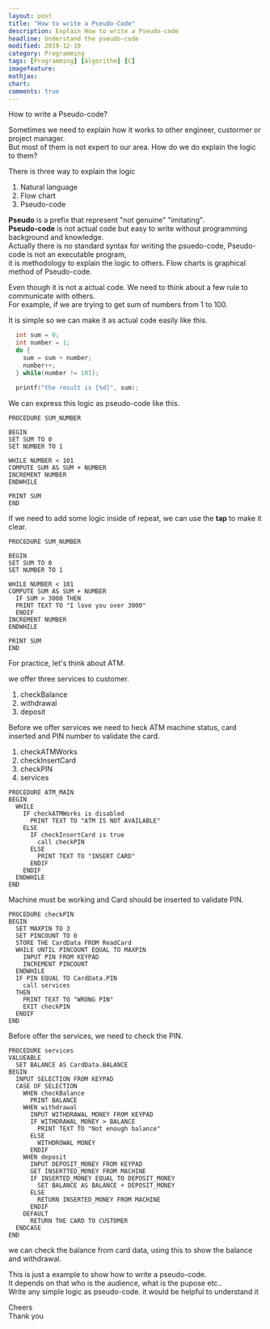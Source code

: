 ```yaml
---
layout: post
title: "How to write a Pseudo-Code"
description: Explain How to write a Pseudo-code
headline: Understand the pseudo-code
modified: 2019-12-10
category: Programming
tags: [Programming] [Algorithm] [C]
imagefeature:
mathjax:
chart:
comments: true
---
```

How to write a Pseudo-code?<br>

Sometimes we need to explain how it works to other engineer, custormer or project manager. <br>
But most of them is not expert to our area. How do we do explain the logic to them?<br>

There is three way to explain the logic<br>

1. Natural language<br>
2. Flow chart<br>
3. Pseudo-code<br>

**Pseudo** is a prefix that represent "not genuine" "imitating".<br>
**Pseudo-code** is not actual code but easy to write without programming background and knowledge.<br>
Actually there is no standard syntax for writing the psuedo-code, Pseudo-code is not an executable program,<br>
it is methodology to explain the logic to others. Flow charts is graphical method of Pseudo-code.<br>

Even though it is not a actual code. We need to think about a few rule to communicate with others.<br>
For example, if we are trying to get sum of numbers from 1 to 100.<br>

It is simple so we can make it as actual code easily like this.<br>

```c
  int sum = 0;
  int number = 1;
  do {
    sum = sum + number;
    number++;
  } while(number != 101);

  printf("the result is [%d]", sum);
```
We can express this logic as pseudo-code like this.<br>

```
PROCEDURE SUM_NUMBER

BEGIN
SET SUM TO 0
SET NUMBER TO 1

WHILE NUMBER < 101
COMPUTE SUM AS SUM + NUMBER
INCREMENT NUMBER
ENDWHILE

PRINT SUM
END
```

If we need to add some logic inside of repeat, we can use the **tap** to make it clear.<br>

```
PROCEDURE SUM_NUMBER

BEGIN
SET SUM TO 0
SET NUMBER TO 1

WHILE NUMBER < 101
COMPUTE SUM AS SUM + NUMBER
  IF SUM > 3000 THEN
  PRINT TEXT TO "I love you over 3000"
  ENDIF
INCREMENT NUMBER
ENDWHILE

PRINT SUM
END
```

For practice, let's think about ATM. <br>

we offer three services to customer. <br>

1. checkBalance<br>
2. withdrawal<br>
3. deposit<br>

Before we offer services we need to heck ATM machine status, card inserted and PIN number to validate the card.<br>

1. checkATMWorks<br>
2. checkInsertCard<br>
3. checkPIN<br>
4. services<br>

```
PROCEDURE ATM_MAIN
BEGIN
  WHILE
    IF checkATMWorks is disabled
      PRINT TEXT TO "ATM IS NOT AVAILABLE"
    ELSE
      IF checkInsertCard is true
        call checkPIN
      ELSE
        PRINT TEXT TO "INSERT CARD"
      ENDIF
    ENDIF
  ENDWHILE
END
```

Machine must be working and Card should be inserted to validate PIN.<br>

```
PROCEDURE checkPIN
BEGIN
  SET MAXPIN TO 3
  SET PINCOUNT TO 0
  STORE THE CardData FROM ReadCard
  WHILE UNTIL PINCOUNT EQUAL TO MAXPIN
    INPUT PIN FROM KEYPAD
    INCREMENT PINCOUNT
  ENDWHILE
  IF PIN EQUAL TO CardData.PIN
    call services
  THEN
    PRINT TEXT TO "WRONG PIN"
    EXIT checkPIN
  ENDIF
END
```

Before offer the services, we need to check the PIN.<br>

```
PROCEDURE services
VALUEABLE
  SET BALANCE AS CardData.BALANCE
BEGIN
  INPUT SELECTION FROM KEYPAD
  CASE OF SELECTION
    WHEN checkBalance
      PRINT BALANCE
    WHEN withdrawal
      INPUT WITHDRAWAL_MONEY FROM KEYPAD
      IF WITHDRAWAL_MONEY > BALANCE
        PRINT TEXT TO "Not enough balance"
      ELSE
        WITHDROWAL MONEY
      ENDIF
    WHEN deposit
      INPUT DEPOSIT_MONEY FROM KEYPAD
      GET INSERTTED_MONEY FROM MACHINE
      IF INSERTED_MONEY EQUAL TO DEPOSIT_MONEY
        SET BALANCE AS BALANCE + DEPOSIT_MONEY
      ELSE
        RETURN INSERTED_MONEY FROM MACHINE
      ENDIF
    DEFAULT
      RETURN THE CARD TO CUSTOMER
  ENDCASE
END
```

we can check the balance from card data, using this to show the balance and withdrawal.<br>

This is just a example to show how to write a pseudo-code.<br>
It depends on that who is the audience, what is the pupose etc..<br>
Write any simple logic as pseudo-code. it would be helpful to understand it<br>

Cheers<br>
Thank you<br>
